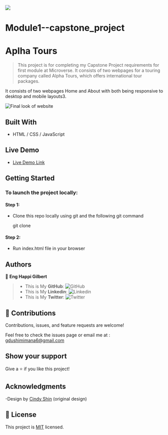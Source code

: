 ![](https://img.shields.io/badge/Microverse-blueviolet)

# Module1--capstone_project

# Aplha Tours

> This project is for completing my Capstone Project requirements for first module at Microverse. It consists of two webpages for a touring company called Alpha Tours, which offers international tour packages.

It consists of two webpages Home and About with both being responsive to desktop and mobile layouts3.

![Final look of website]("./images/finalimage.jpeg")

## Built With

- HTML / CSS / JavaScript

## Live Demo

- [Live Demo Link](https://gilberthappi.github.io/A-Tourism-Website/)

## Getting Started

### To launch the project locally:

#### Step 1:

- Clone this repo locally using git and the following git command

  git clone 

#### Step 2:

- Run index.html file in your browser

## Authors

👤 **Eng Happi Gilbert**

> * This is My **GitHub**: ![GitHub](https://github.com/gilberthappi/A-Tourism-Website)
> * This is My **Linkedin**: ![Linkedin](https://www.linkedin.com/in/dushimimana-gilbert-happi)
> * This is My **Twitter**: ![Twitter](https://twitter.com/DushimimanaGil3)

## 🤝 Contributions

Contributions, issues, and feature requests are welcome!

Feel free to check the issues page or email me at :
gdushimimana6@gmail.com

## Show your support

Give a ⭐️ if you like this project!

## Acknowledgments

-Design by [Cindy Shin](https://www.behance.net/adagio07) (original design)

## 📝 License

This project is [MIT](./MIT.md) licensed.
